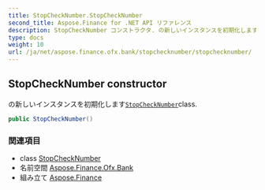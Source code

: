 ```yaml
---
title: StopCheckNumber.StopCheckNumber
second_title: Aspose.Finance for .NET API リファレンス
description: StopCheckNumber コンストラクタ. の新しいインスタンスを初期化しますStopCheckNumberclass.
type: docs
weight: 10
url: /ja/net/aspose.finance.ofx.bank/stopchecknumber/stopchecknumber/
---
```

## StopCheckNumber constructor

の新しいインスタンスを初期化します[`StopCheckNumber`](../)class.

```csharp
public StopCheckNumber()
```

### 関連項目

* class [StopCheckNumber](../)
* 名前空間 [Aspose.Finance.Ofx.Bank](../../stopchecknumber/)
* 組み立て [Aspose.Finance](../../../)


